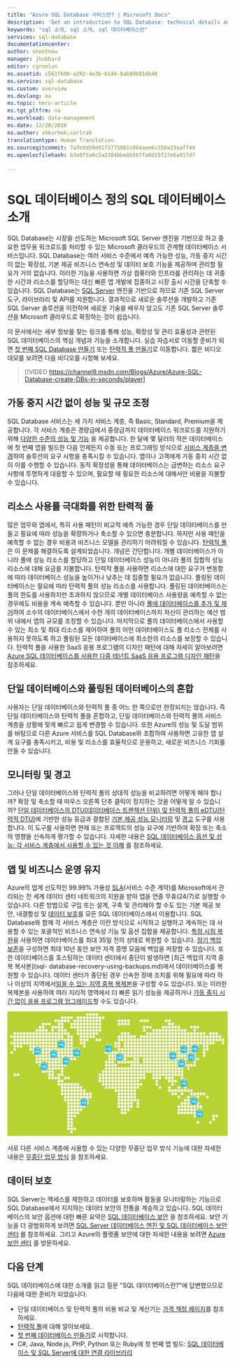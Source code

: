 ```yaml
---
title: "Azure SQL Database 서비스란? | Microsoft Docs"
description: 'Get an introduction to SQL Database: technical details and capabilities of Microsoft''s relational database management system (RDBMS) in the cloud.'
keywords: "sql 소개, sql 소개, sql 데이터베이스란"
services: sql-database
documentationcenter: 
author: shontnew
manager: jhubbard
editor: cgronlun
ms.assetid: c561f600-a292-4e3b-b1d4-8ab89b81db48
ms.service: sql-database
ms.custom: overview
ms.devlang: na
ms.topic: hero-article
ms.tgt_pltfrm: na
ms.workload: data-management
ms.date: 12/20/2016
ms.author: shkurhek;carlrab
translationtype: Human Translation
ms.sourcegitcommit: 7a7e9ab9e01f3775061c0b4aee6c558a15aaff44
ms.openlocfilehash: b3e8f5a6c5a2304bbe8b567fa0d25f27e6a917d7

---
```

# <a name="what-is-sql-database-introduction-to-sql-database"></a>SQL 데이터베이스 정의 SQL 데이터베이스 소개
SQL Database는 시장을 선도하는 Microsoft SQL Server 엔진을 기반으로 하고 중요한 업무용 워크로드를 처리할 수 있는 Microsoft 클라우드의 관계형 데이터베이스 서비스입니다. SQL Database는 여러 서비스 수준에서 예측 가능한 성능, 가동 중지 시간이 없는 확장성, 기본 제공 비즈니스 연속성 및 데이터 보호 기능을 제공하며 관리할 필요가 거의 없습니다. 이러한 기능을 사용하면 가상 컴퓨터와 인프라를 관리하는 데 귀중한 시간과 리소스를 할당하는 대신 빠른 앱 개발에 집중하고 시장 출시 시간을 단축할 수 있습니다. SQL Database는 [SQL Server](https://msdn.microsoft.com/library/bb545450.aspx) 엔진을 기반으로 하므로 기존 SQL Server 도구, 라이브러리 및 API를 지원합니다. 결과적으로 새로운 솔루션을 개발하고 기존 SQL Server 솔루션을 이전하며 새로운 기술을 배우지 않고도 기존 SQL Server 솔루션을 Microsoft 클라우드로 확장하는 것이 쉽습니다.

이 문서에서는 세부 정보를 찾는 링크를 통해 성능, 확장성 및 관리 효율성과 관련된 SQL 데이터베이스의 핵심 개념과 기능을 소개합니다. 실습 자습서로 이동할 준비가 되면 [첫 번째 SQL Database 만들기](sql-database-get-started.md) 또는 [탄력적 풀 만들기](sql-database-elastic-pool-create-portal.md)로 이동합니다. 짧은 비디오 데모를 보려면 다음 비디오를 시청해 보세요.

> [!VIDEO https://channel9.msdn.com/Blogs/Azure/Azure-SQL-Database-create-DBs-in-seconds/player]
> 
> 

## <a name="adjust-performance-and-scale-without-downtime"></a>가동 중지 시간 없이 성능 및 규모 조정
SQL Database 서비스는 세 가지 서비스 계층, 즉 Basic, Standard, Premium을 제공합니다. 각 서비스 계층은 경량급에서 중량급까지 데이터베이스 워크로드를 지원하기 위해 [다양한 수준의 성능 및 기능](sql-database-service-tiers.md) 을 제공합니다. 한 달에 몇 달러의 작은 데이터베이스에 첫 번째 앱을 빌드한 다음 언제든지 수동 또는 프로그래밍 방식으로 [서비스 계층을 변경](sql-database-scale-up.md)하여 솔루션의 요구 사항을 충족시킬 수 있습니다. 앱이나 고객에게 가동 중지 시간 없이 이를 수행할 수 있습니다. 동적 확장성을 통해 데이터베이스는 급변하는 리소스 요구 사항에 투명하게 대응할 수 있으며, 필요할 때 필요한 리소스에 대해서만 비용을 지불할 수 있습니다.

## <a name="elastic-pools-to-maximize-resource-utilization"></a>리소스 사용률 극대화를 위한 탄력적 풀
많은 업무와 앱에서, 특히 사용 패턴이 비교적 예측 가능한 경우 단일 데이터베이스를 만들고 필요에 따라 성능을 확장하거나 축소할 수 있으면 충분합니다. 하지만 사용 패턴을 예측할 수 없는 경우 비용과 비즈니스 모델을 관리하기 어려워질 수 있습니다. [탄력적 풀](sql-database-elastic-pool.md)은 이 문제를 해결하도록 설계되었습니다. 개념은 간단합니다. 개별 데이터베이스가 아니라 풀에 성능 리소스를 할당하고 단일 데이터베이스 성능이 아니라 풀의 집합적 성능 리소스에 대해 요금을 지불합니다. 탄력적 풀을 사용하면 리소스에 대한 요구가 변동함에 따라 데이터베이스 성능을 높이거나 낮추는 데 집중할 필요가 없습니다. 풀링된 데이터베이스는 필요에 따라 탄력적 풀의 성능 리소스를 사용합니다. 풀링된 데이터베이스는 풀의 한도를 사용하지만 초과하지 않으므로 개별 데이터베이스 사용량을 예측할 수 없는 경우에도 비용을 계속 예측할 수 있습니다. 뿐만 아니라 [풀에 데이터베이스를 추가 및 제거](sql-database-elastic-pool-manage-portal.md)하여 소수의 데이터베이스에서 수천 개의 데이터베이스까지 자신이 관리하는 예산 범위 내에서 앱의 규모를 조정할 수 있습니다. 마지막으로 풀의 데이터베이스에서 사용할 수 있는 최소 및 최대 리소스를 제어하여 풀의 어떤 데이터베이스도 풀 리소스 전체를 사용하지 못하도록 하고 풀링된 모든 데이터베이스에 최소한의 리소스를 보장할 수 있습니다. 탄력적 풀을 사용한 SaaS 응용 프로그램의 디자인 패턴에 대해 자세히 알아보려면 [Azure SQL 데이터베이스를 사용한 다중 테넌트 SaaS 응용 프로그램 디자인 패턴](sql-database-design-patterns-multi-tenancy-saas-applications.md)을 참조하세요.

## <a name="blend-single-databases-with-pooled-databases"></a>단일 데이터베이스와 풀링된 데이터베이스의 혼합
사용자는 단일 데이터베이스와 탄력적 풀 중 어느 한 쪽으로만 한정되지는 않습니다. 즉 단일 데이터베이스와 탄력적 풀을 혼합하고, 단일 데이터베이스와 탄력적 풀의 서비스 계층을 상황에 맞게 빠르고 쉽게 변경할 수 있습니다. 또한 Azure의 성능 및 도달 범위를 바탕으로 다른 Azure 서비스를 SQL Database와 조합하여 사용하면 고유한 앱 설계 요구를 충족시키고, 비용 및 리소스를 효율적으로 운용하고, 새로운 비즈니스 기회를 만들 수 있습니다.

## <a name="monitoring-and-alerting"></a>모니터링 및 경고
그러나 단일 데이터베이스와 탄력적 풀의 상대적 성능을 비교하려면 어떻게 해야 합니까? 확장 및 축소할 때 마우스 오른쪽 단추 클릭이 정지하는 것을 어떻게 알 수 있습니까? [단일 데이터베이스의 DTU(데이터베이스 트랜잭션 단위) 및 탄력적 풀의 eDTU(탄력적 DTU)](sql-database-what-is-a-dtu.md)에 기반한 성능 등급과 결합된 [기본 제공 성능 모니터링](sql-database-performance.md) 및 [경고](sql-database-insights-alerts-portal.md) 도구를 사용합니다. 이 도구를 사용하면 현재 또는 프로젝트의 성능 요구에 기반하여 확장 또는 축소의 영향을 신속하게 평가할 수 있습니다. 자세한 내용은 [SQL 데이터베이스 옵션 및 성능: 각 서비스 계층에서 사용할 수 있는 것 이해](sql-database-service-tiers.md) 를 참조하세요.

## <a name="keep-your-app-and-business-running"></a>앱 및 비즈니스 운영 유지
Azure의 업계 선도적인 99.99% 가용성 [SLA](http://azure.microsoft.com/support/legal/sla/)(서비스 수준 계약)를 Microsoft에서 관리되는 전 세계 데이터 센터 네트워크의 지원을 받아 앱을 연중 무휴(24/7)로 실행할 수 있습니다. 다른 방법으로 구입 또는 설계, 구축 및 관리해야 할 수도 있는 기본 제공 보안, 내결함성 및 [데이터 보호](sql-database-automated-backups.md)를 모든 SQL 데이터베이스에서 이용합니다. SQL Database와 함께 각 서비스 계층은 이런 방식으로 시작하고 실행하고 계속하는 데 사용할 수 있는 포괄적인 비즈니스 연속성 기능 및 옵션 집합을 제공합니다. [특정 시점 복원](sql-database-recovery-using-backups.md)을 사용하면 데이터베이스를 최대 35일 전의 상태로 복원할 수 있습니다. [장기 백업 보존](sql-database-long-term-retention.md)을 구성하면 최대 10년 동안 보안 자격 증명 모음에 백업을 저장할 수 있습니다. 또한 데이터베이스를 호스팅하는 데이터 센터에서 중단이 발생하면 [최근 백업의 지역 중복 복사본](sql- database-recovery-using-backups.md)에서 데이터베이스를 복원할 수 있습니다. 데이터 센터가 중단된 경우 신속한 장애 조치를 위해 필요에 따라 하나 이상의 지역에서[읽을 수 있는 지역 중복 복제본](sql-database-geo-replication-overview.md)을 구성할 수도 있습니다. 또는 이러한 복제본을 사용하여 여러 지리적 영역에서 더 빠른 읽기 성능을 제공하거나 [가동 중지 시간 없이 응용 프로그램 업그레이드](sql-database-manage-application-rolling-upgrade.md)할 수도 있습니다. 

![SQL 데이터베이스 지역에서 복제](./media/sql-database-technical-overview/azure_sqldb_map.png)

서로 다른 서비스 계층에 사용할 수 있는 다양한 무중단 업무 방식 기능에 대한 자세한 내용은 [무중단 업무 방식](sql-database-business-continuity.md) 을 참조하세요.

## <a name="secure-your-data"></a>데이터 보호
SQL Server는 액세스를 제한하고 데이터를 보호하며 활동을 모니터링하는 기능으로 SQL Database에서 지지하는 데이터 보안의 전통을 계승하고 있습니다. SQL 데이터베이스의 보안 옵션에 대한 빠른 요약은 [SQL 데이터베이스 보안](sql-database-security-overview.md) 을 참조하세요. 보안 기능을 더 광범위하게 보려면 [SQL Server 데이터베이스 엔진 및 SQL 데이터베이스 보안 센터](https://msdn.microsoft.com/library/bb510589) 를 참조하세요. 그리고 Azure의 플랫폼 보안에 대한 자세한 내용을 보려면 [Azure 보안 센터](https://azure.microsoft.com/support/trust-center/security/) 를 방문하세요.

## <a name="next-steps"></a>다음 단계
SQL 데이터베이스에 대한 소개를 읽고 질문 "SQL 데이터베이스란?"에 답변했으므로 다음에 대한 준비가 되었습니다.

* 단일 데이터베이스 및 탄력적 풀의 비용 비교 및 계산기는 [가격 책정 페이지](https://azure.microsoft.com/pricing/details/sql-database/)를 참조하세요.
* [탄력적 풀](sql-database-elastic-pool.md)에 대해 알아보세요.
* [첫 번째 데이터베이스 만들기](sql-database-get-started.md)로 시작합니다.
* C#, Java, Node.js, PHP, Python 또는 Ruby에 첫 번째 앱 빌드: [SQL 데이터베이스 및 SQL Server에 대한 연결 라이브러리](sql-database-libraries.md)



<!--HONumber=Jan17_HO4-->


